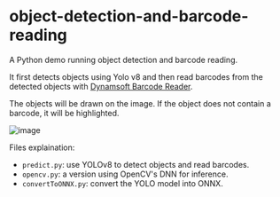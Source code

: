 # object-detection-and-barcode-reading

A Python demo running object detection and barcode reading.

It first detects objects using Yolo v8 and then read barcodes from the detected objects with [Dynamsoft Barcode Reader](https://www.dynamsoft.com/barcode-reader/overview/).

The objects will be drawn on the image. If the object does not contain a barcode, it will be highlighted.

![image](https://github.com/tony-xlh/object-detection-and-barcode-reading/assets/112376616/9a34411a-53a3-4a03-af74-8f34a528f264)


Files explaination:

* `predict.py`: use YOLOv8 to detect objects and read barcodes.
* `opencv.py`: a version using OpenCV's DNN for inference.
* `convertToONNX.py`: convert the YOLO model into ONNX.
